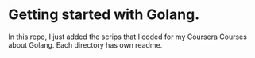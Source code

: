 # Getting started with Golang. 

In this repo, I just added the scrips that I coded for my Coursera Courses about Golang. Each directory has own readme.